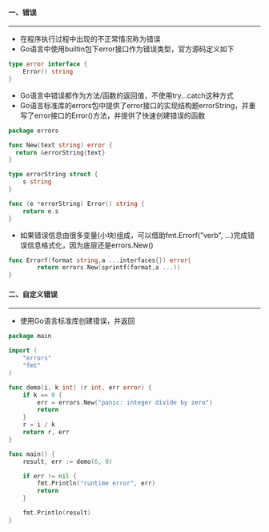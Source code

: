 #### 一、错误

***

* 在程序执行过程中出现的不正常情况称为错误
* Go语言中使用builtin包下error接口作为错误类型，官方源码定义如下

```go
type error interface {
	Error() string
}
```

* Go语言中错误都作为方法/函数的返回值，不使用try...catch这种方式
* Go语言标准库的errors包中提供了error接口的实现结构题errorString，并重写了error接口的Error()方法，并提供了快速创建错误的函数

```go
package errors

func New(text string) error {
  return &errorString{text}
}

type errorString struct {
  	s string
}

func (e *errorString) Error() string {
  	return e.s
}
```

* 如果错误信息由很多变量(小块)组成，可以借助fmt.Errorf("verb", ...)完成错误信息格式化，因为底层还是errors.New()

```go
func Errorf(format string,a ...interfaces{}) error{
		return errors.New(sprintf(format,a ...))
}
```

#### 二、自定义错误

***

* 使用Go语言标准库创建错误，并返回

```go
package main

import (
	"errors"
	"fmt"
)

func demo(i, k int) (r int, err error) {
	if k == 0 {
		err = errors.New("panic: integer divide by zero")
		return
	}
	r = i / k
	return r, err
}

func main() {
	result, err := demo(6, 0)

	if err != nil {
		fmt.Println("runtime error", err)
		return
	}

	fmt.Println(result)
}
```

